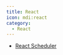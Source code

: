```yaml
---
title: React
icon: mdi:react
category:
  - React
---
```


* [React Scheduler](./react-scheduler.html)